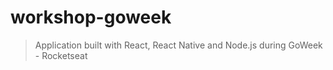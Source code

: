 # workshop-goweek
> Application built with React, React Native and Node.js during GoWeek - Rocketseat

